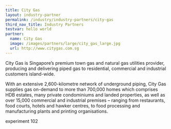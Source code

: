 ```yaml
---
title: City Gas
layout: industry-partner
permalink: /industry/industry-partners/city-gas
third_nav_title: Industry Partners
testvar: hello world
partner:
  name: City Gas
  image: /images/partners/large/city_gas_large.jpg
  url: http://www.citygas.com.sg
---
```

City Gas is Singapore’s premium town gas and natural gas utilities provider, producing and delivering piped gas to residential, commercial and industrial customers island-wide.

With an extensive 2,600-kilometre network of underground piping, City Gas supplies gas on-demand to more than 700,000 homes which comprises HDB estates, many private condominiums and landed properties, as well as over 15,000 commercial and industrial premises – ranging from restaurants, food courts, hotels and hawker centres, to food processing and manufacturing plants and printing organisations.

experiment 102


